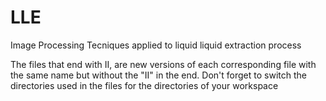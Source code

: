# LLE
Image Processing Tecniques applied to liquid liquid extraction process 

The files that end with II, are new versions of each corresponding file with the same name but without the "II" in the end.
Don't forget to switch the directories used in the files for the directories of your workspace 
